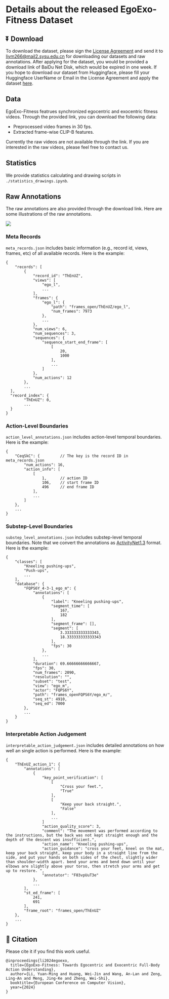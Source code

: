 # Details about the released EgoExo-Fitness Dataset

## ⏬ Download
To download the dataset, please sign the [License Agreement](../License_Agreement.pdf) and send it to liym266@mail2.sysu.edu.cn for downloading our datasets and raw annotations. After applying for the dataset, you would be provided a download link of BaiDu Net Disk, which would be expired in one week. If you hope to download our dataset from Huggingface, please fill your Huggingface UserName or Email in the License Agreement and apply the dataset [here](https://huggingface.co/datasets/Lymann/EgoExo-Fitness).

## Data 
EgoExo-Fitness featrues synchronized egocentric and exocentric fitness videos. Through the provided link, you can download the following data:
- Preprocessed video frames in 30 fps.
- Extracted frame-wise CLIP-B features.

Currently the raw videos are not available through the link. If you are interested in the raw videos, please feel free to contact us.

## Statistics
We provide statistics calculating and drawing scripts in `./statistics_drawings.ipynb`.

## Raw Annotations
The raw annotations are also provided through the download link. Here are some illustrations of the raw annotations.

 ![](../img/statistics.png)

### Meta Records
`meta_records.json` includes basic information (e.g., record id, views, frames, etc) of all available records. Here is the example:

```
{
    "records": [
        {
            "record_id": "ThEnUZ",
            "views": [
                "ego_l",
                ...
            ],
            "frames": {
                "ego_l": {
                    "path": "frames_open/ThEnUZ/ego_l",
                    "num_frames": 7973
                },
                ...
            },
            "num_views": 6,
            "num_sequences": 3,
            "sequences": {
                "sequence_start_end_frame": [
                    [
                        20,
                        1000
                    ],
                    ...
                ]
            },
            "num_actions": 12
        },
        ...
  ],
  "record_index": {
        "ThEnUZ": 0,
        ...
  }
}
```

### Action-Level Boundaries
`action_level_annotations.json` includes action-level temporal boundaries. Here is the example:
```
{
    "CeqSkC": {         // The key is the record ID in meta_records.json
        "num_actions": 16,
        "action_info": [
            [
                1,      // action ID
                106,    // start frame ID
                496     // end frame ID
            ],
            ...
        ]
    },
    ...
}
```

### Substep-Level Boundaries
`substep_level_annotations.json` includes substep-level temporal boundaries. Note that we convert the annotations as [ActivityNet1.3](https://uwmadison.app.box.com/s/aisdoymowukc99zoc7gpqegxbb4whikx) format. Here is the example:
```
{
    "classes": [
        "Kneeling pushing-ups",
        "Push-ups",
        ...
    ],
    "database": {
        "FQPS6Y_4-3-1_ego_m": {
            "annotations": [
                {
                    "label": "Kneeling pushing-ups",
                    "segment_time": [
                        167,
                        182
                    ],
                    "segment_frame": [],
                    "segment": [
                        3.333333333333343,
                        18.333333333333343
                    ],
                    "fps": 30
                },
                ...
            ],
            "duration": 69.66666666666667,
            "fps": 30,
            "num_frames": 2090,
            "resolution": "",
            "subset": "test",
            "view": "ego_m",
            "actor": "FQPS6Y",
            "path": "frames_openFQPS6Y/ego_m/",
            "seq_st": 4910,
            "seq_ed": 7000
        },
        ...
    }
}
```

### Interpretable Action Judgement
`interpretable_action_judgement.json` includes detailed annotations on how well an single action is performed. Here is the example:
```
{
    "ThEnUZ_action_1": {
        "annotations": [
            {
                "key_point_verification": [
                    [
                        "Cross your feet.",
                        "True"
                    ],
                    [
                        "Keep your back straight.",
                        "False"
                    ],
                    ...
                ]
                "action_quality_score": 3,
                "comment": "The movement was performed according to the instructions, but the back was not kept straight enough and the depth of the descent was insufficient.",
                "action_name": "Kneeling pushing-ups",
                "action_guidance": "cross your feet, kneel on the mat, keep your back straight, keep your body in a straight line from the side, and put your hands on both sides of the chest, slightly wider than shoulder-width apart. bend your arms and bend down until your elbows are slightly above your torso, then stretch your arms and get up to restore. ",
                "annotator": "F03vpUuT3e"
            },
            ...
        ],
        "st_ed_frame": [
            241,
            691
        ],
        "frame_root": "frames_open/ThEnUZ"
    },
    ...
}
```

## 📑 Citation
Please cite it if you find this work useful.
```
@inproceedings{li2024egoexo,
  title={EgoExo-Fitness: Towards Egocentric and Exocentric Full-Body Action Understanding},
  author={Li, Yuan-Ming and Huang, Wei-Jin and Wang, An-Lan and Zeng, Ling-An and Meng, Jing-Ke and Zheng, Wei-Shi},
  booktitle={European Conference on Computer Vision},
  year={2024}
}
```
